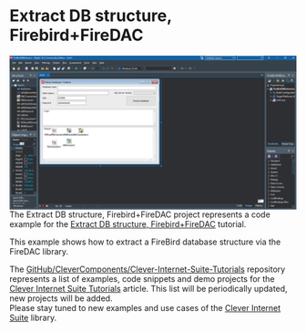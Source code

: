# Extract DB structure, Firebird+FireDAC

<img align="left" src="ExtractFB.jpg"/>

The Extract DB structure, Firebird+FireDAC project represents a code example for the [Extract DB structure, Firebird+FireDAC](https://www.clevercomponents.com/portal/kb/a136/sftp-client-with-user-and-public-key-authorization.aspx) tutorial.   

This example shows how to extract a FireBird database structure via the FireDAC library.

The [GitHub/CleverComponents/Clever-Internet-Suite-Tutorials](https://github.com/CleverComponents/Clever-Internet-Suite-Tutorials) repository represents a list of examples, code snippets and demo projects for the [Clever Internet Suite Tutorials](https://www.clevercomponents.com/articles/article035/) article. This list will be periodically updated, new projects will be added.   
Please stay tuned to new examples and use cases of the [Clever Internet Suite](https://www.clevercomponents.com/products/inetsuite/) library.
